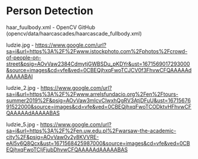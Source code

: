 # Person Detection

haar_fuulbody.xml - OpenCV GitHub (opencv/data/haarcascades/haarcascade_fullbody.xml)

ludzie.jpg - https://www.google.com/url?sa=i&url=https%3A%2F%2Fwww.istockphoto.com%2Fphotos%2Fcrowd-of-people-on-street&psig=AOvVaw2384CdmytjGWBSDu_pKDYr&ust=1671569017293000&source=images&cd=vfe&ved=0CBEQjhxqFwoTCJCV0f3FhvwCFQAAAAAdAAAAABAI

ludzie_2.jpg - https://www.google.com/url?sa=i&url=https%3A%2F%2Fwww.arrelsfundacio.org%2Fen%2Ftours-summer2019%2F&psig=AOvVaw3mIcvCIwxhQgRV3AtjDFuU&ust=1671567691522000&source=images&cd=vfe&ved=0CBEQjhxqFwoTCODktvHFhvwCFQAAAAAdAAAAABAS

ludzie_5.jpg - https://www.google.com/url?sa=i&url=https%3A%2F%2Fen.uw.edu.pl%2Fwarsaw-the-academic-city%2F&psig=AOvVaw0v2y8KVVRE-eAl5v6Q8Qcx&ust=1671568425987000&source=images&cd=vfe&ved=0CBEQjhxqFwoTCIjFjubDhvwCFQAAAAAdAAAAABAS
